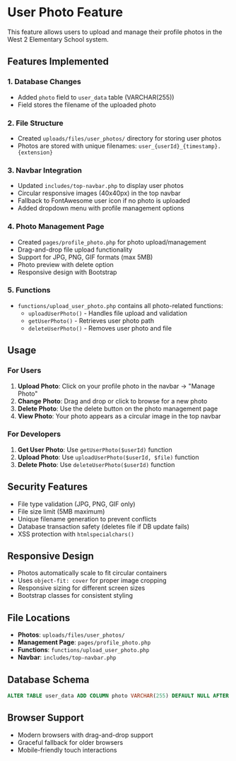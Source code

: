 # User Photo Feature

This feature allows users to upload and manage their profile photos in the West 2 Elementary School system.

## Features Implemented

### 1. Database Changes
- Added `photo` field to `user_data` table (VARCHAR(255))
- Field stores the filename of the uploaded photo

### 2. File Structure
- Created `uploads/files/user_photos/` directory for storing user photos
- Photos are stored with unique filenames: `user_{userId}_{timestamp}.{extension}`

### 3. Navbar Integration
- Updated `includes/top-navbar.php` to display user photos
- Circular responsive images (40x40px) in the top navbar
- Fallback to FontAwesome user icon if no photo is uploaded
- Added dropdown menu with profile management options

### 4. Photo Management Page
- Created `pages/profile_photo.php` for photo upload/management
- Drag-and-drop file upload functionality
- Support for JPG, PNG, GIF formats (max 5MB)
- Photo preview with delete option
- Responsive design with Bootstrap

### 5. Functions
- `functions/upload_user_photo.php` contains all photo-related functions:
  - `uploadUserPhoto()` - Handles file upload and validation
  - `getUserPhoto()` - Retrieves user photo path
  - `deleteUserPhoto()` - Removes user photo and file

## Usage

### For Users
1. **Upload Photo**: Click on your profile photo in the navbar → "Manage Photo"
2. **Change Photo**: Drag and drop or click to browse for a new photo
3. **Delete Photo**: Use the delete button on the photo management page
4. **View Photo**: Your photo appears as a circular image in the top navbar

### For Developers
1. **Get User Photo**: Use `getUserPhoto($userId)` function
2. **Upload Photo**: Use `uploadUserPhoto($userId, $file)` function
3. **Delete Photo**: Use `deleteUserPhoto($userId)` function

## Security Features
- File type validation (JPG, PNG, GIF only)
- File size limit (5MB maximum)
- Unique filename generation to prevent conflicts
- Database transaction safety (deletes file if DB update fails)
- XSS protection with `htmlspecialchars()`

## Responsive Design
- Photos automatically scale to fit circular containers
- Uses `object-fit: cover` for proper image cropping
- Responsive sizing for different screen sizes
- Bootstrap classes for consistent styling

## File Locations
- **Photos**: `uploads/files/user_photos/`
- **Management Page**: `pages/profile_photo.php`
- **Functions**: `functions/upload_user_photo.php`
- **Navbar**: `includes/top-navbar.php`

## Database Schema
```sql
ALTER TABLE user_data ADD COLUMN photo VARCHAR(255) DEFAULT NULL AFTER email;
```

## Browser Support
- Modern browsers with drag-and-drop support
- Graceful fallback for older browsers
- Mobile-friendly touch interactions 